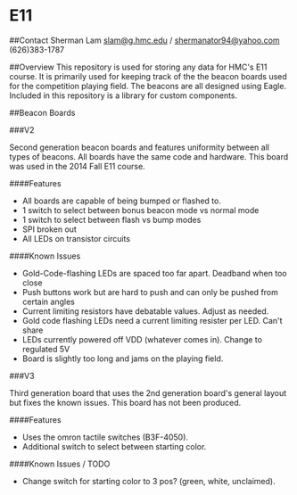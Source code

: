 E11
===

##Contact
Sherman Lam
slam@g.hmc.edu / shermanator94@yahoo.com
(626)383-1787

##Overview
This repository is used for storing any data for HMC's E11 course. It is primarily used for keeping track of the the beacon boards used for the competition playing field. The beacons are all designed using Eagle. Included in this repository is a library for custom components.

##Beacon Boards 

###V2

Second generation beacon boards and features uniformity between all types of beacons. All boards have the same code and hardware. This board was used in the 2014 Fall E11 course.

####Features
- All boards are capable of being bumped or flashed to. 
- 1 switch to select between bonus beacon mode vs normal mode
- 1 switch to select between flash vs bump modes
- SPI broken out
- All LEDs on transistor circuits

####Known Issues
- Gold-Code-flashing LEDs are spaced too far apart. Deadband when too close
- Push buttons work but are hard to push and can only be pushed from certain angles
- Current limiting resistors have debatable values. Adjust as needed.
- Gold code flashing LEDs need a current limiting resister per LED. Can't share
- LEDs currently powered off VDD (whatever comes in). Change to regulated 5V
- Board is slightly too long and jams on the playing field.


###V3

Third generation board that uses the 2nd generation board's general layout but fixes the known issues. This board has not been produced.

####Features
- Uses the omron tactile switches (B3F-4050).
- Additional switch to select between starting color.

####Known Issues / TODO
- Change switch for starting color to 3 pos? (green, white, unclaimed).